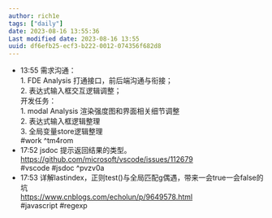 ```yaml
---
author: rich1e
tags: ["daily"]
date: 2023-08-16 13:55:36
Last modified date: 2023-08-16 13:55
uuid: df6efb25-ecf3-b222-0012-074356f682d8
---
```


- 13:55 需求沟通：<br>1. FDE Analysis 打通接口，前后端沟通与衔接；<br>2. 表达式输入框交互逻辑调整；<br>开发任务：<br>1. modal Analysis 渲染强度图和界面相关细节调整<br>2. 表达式输入框逻辑整理 <br>3. 全局变量store逻辑整理<br>#work ^tm4rom
- 17:52 jsdoc 提示返回结果的类型。<br>https://github.com/microsoft/vscode/issues/112679<br>#vscode #jsdoc ^pvzv0a
- 17:53 详解lastindex，正则test()与全局匹配g偶遇，带来一会true一会false的坑<br>https://www.cnblogs.com/echolun/p/9649578.html<br>#javascript #regexp